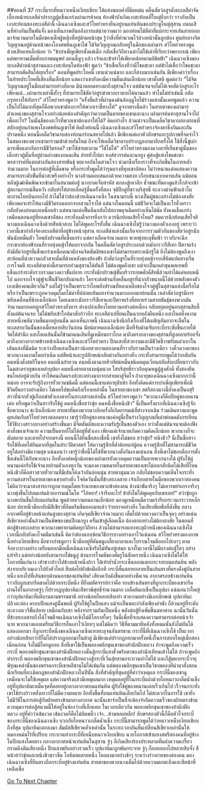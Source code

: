 ##ตอนที่ 37 กระบี่แรกที่หนาวเหน็บเงียบเชียบ
ใต้แสงพลบค่ำที่มืดหม่น คลื่นสัตว์อสูรดั่งทะเลสีดำจัด เบื้องหน้าทะเลสีดำปรากฏผู้แข็งแกร่งเผ่ามารห้าคน ท้องฟ้าบังเกิดเงาสะท้อนที่ใหญ่ยิ่งกว่า ราวกับเป็นเงาสะท้อนของทะเลสีดำนี้
เฉินฉางเซิงและสวีโหย่วหรงยืนอยู่บนแท่นหินของประตูใหญ่สุสาน ถนนเสินที่ห่างกันเป็นพันจั้ง มองเห็นภาพอันอลังการแต่น่าหวาดผวา มองท่อนไม้สีดำที่แผ่กระจายเส้นสายออกมาจำนวนมากในมือของเด็กผู้หญิงที่อยู่ด้านหน้าสุด รู้ว่าสิ่งที่คำนวณไว้ล่วงหน้านั้นถูกต้อง ศูนย์กลางจิตวิญญาณอยู่ด้านหน้าของโลงศพหินภูเขาไฟ ไม้จิตวิญญาณกลับอยู่ในมือของเผ่ามาร
สวีโหย่วหรงพูดด้วยเสียดายเล็กน้อย ว่า “ข้าบำเพ็ญเพียรตั้งแต่เด็ก กลับเชื่อวิถีทางเต๋าไม่ใช่เต๋าที่เรียกว่าพยากรณ์ เพียงแค่พยายามเต็มศักยภาพมนุษย์ ตอนนี้ดูๆ แล้ว เจ้าและข้าทำได้เพียงคล้อยตามลิขิตฟ้า”
เฉินฉางเซิงมองทะเลสีดำหน้าสุสานและเงาสะท้อนในท้องฟ้า พูดว่า “ข้าเชื่อเรื่องที่ว่ามีโชคชะตา แต่ข้าไม่เชื่อว่าโชคชะตาสามารถตัดสินได้ทุกเรื่อง”
ตอนที่พูดประโยคนี้ เขาแน่วแน่มาก และก็สงบมากเช่นกัน มีเพียงคำว่าเรื่องในท้ายประโยคที่เสียงสั่นเล็กน้อย แสดงว่าเขายังคงมีความตื่นเต้นเล็กน้อย เขาตั้งสติ พูดต่อว่า “ไม้จิตวิญญาณอยู่ในมือเผ่ามารอย่างที่คาด มิน่าตลอดทางมาถึงสุสานโจว แต่ต้นจนจบไม่ได้เจอสัตว์อสูรอะไร เพียงแต่...เผ่ามารเหล่านี้ทั้งๆ ที่สามารถใช้สัตว์อสูรฆ่าพวกเราตายได้นานแล้ว ทำไมไม่ทำเช่นนี้ กลับกรุยทางให้กับเรา”
สวีโหย่วหรงพูดว่า “ครั้งที่แล้วที่ผ่านดงต้นอ้อฤดูใบไม้ร่วงแห่งนั้นเคยพูดแล้ว ความเป็นไปได้มากที่สุดก็คือพวกเขาต้องการให้พวกเราชี้ทางให้”
ดูจากตรงนี้แล้ว ในสายตาของเผ่ามาร ตำแหน่งของสุสานโจวอย่างน้อยต้องสำคัญกว่าความเป็นตายของเขาและนาง เผ่ามารค้นหาสุสานโจวไปเพื่ออะไร? ในนั้นมีของอะไรที่พวกเขาต้องเอาให้ได้? คิดอย่างไร ล้วนน่าจะเป็นเคล็ดวิชาดาบสองท่อนที่สลักอยู่บนกำแพงโลงศพหินภูเขาไฟ คิดถึงท่อนนี้ เฉินฉางเซิงและสวีโหย่วหรงจ้องตาซึ่งกันและกันปราดหนึ่ง
ตอนนี้เคล็ดวิชาดาบสองท่อนกร่อนสลายไปแล้ว มีเพียงแค่เอาตัวอักษรและรูปภาพที่จดจำไว้ในสมองของพวกเขามารวมเข้าด้วยกันใหม่ ถึงจะให้เคล็ดวิชาดาบปรากฏออกมาอีกครั้งได้
ใช้สิ่งนี้ขู่เผ่ามารเพื่อแลกกับการมีชีวิตรอด? เขาใช้สายตาถาม
“ใช้ไม่ได้” สวีโหย่วหรงมองดวงตาที่เย็นชาคู่นั้นของเด็กสาวผู้นั้นที่อยู่ด้านล่างของถนนเสิน ส่ายหัวไปมา
หงส์สวรรค์และนกยูง คู่ต่อสู้แห่งโชคชะตา พรสวรรค์ที่แตกต่างกันสองสายพันธุ์ พบเจอกันในสวนโจว นำมาซึ่งเรื่องราวที่จะเกิดขึ้นในภายหลังจำนวนมาก
ในการต่อสู้ที่เด็ดขาด หรือกระทั่งพูดได้ว่ารุนแรงที่หุบเขาอัสดง ไม่ว่าหนานเค่อแสดงความสามารถระดับขั้นที่น่าสะพรึงอย่างไร นางล้วนตอบสนองด้วยความสงบ เกือบชนะแบบคาบเส้น แม้ตอนหลังผู้เฒ่าดีดพิณจะเข้ามาในสนามต่อสู้ นางบาดเจ็บสาหัส ตกลงสู่เหวลึก ชั่วขณะที่มองดูแล้วใกล้จะเข้าสู่สถานการณ์สิ้นหวัง กลับทำให้สายเลือดรู้ตื่นครั้งที่สอง จุติปีกคู่ที่ขาวบริสุทธิ์ ทะลวงม่านฟ้าแล้วโผทะยานโบยบินออกไป
ถ้าไม่ใช่ว่าต้องช่วยเฉินฉางเซิง ในสนามรบนี้ นางเป็นผู้ชนะอย่างไม่ต้องสงสัย เพียงพอจะทำให้นางมีชีวิตรอดออกจากสวนโจวได้ แต่นางในตอนนี้ แม้ชีวิตจะไม่เป็นอะไรชั่วคราว กลับยังคงอ่อนแอเหนื่อยล้า แต่หนานเค่อฟื้นคืนกลับไปสภาพดุจเดิมอย่างเห็นได้ชัด ยังคงแข็งแกร่งเหมือนตอนอยู่ที่ยอดเขาอัสดง กระทั่งเผด็จการยิ่งกว่า
ควรนึกย้อนเสียใจไหม? สมควรนึกย้อนเสียใจสิ นางมองเฉินฉางเซิงด้วยสีหน้าสงบ ไม่ได้พูดอะไรทั้งสิ้น
เฉินฉางเซิงไม่รู้ว่านางมองตัวเองอยู่ เพราะว่าเวลานี้เขากำลังจ้องทะเลสีดำที่อยู่ข้างหน้าสุสาน
ทะเลสีดำแห่งนั้นเกิดจากการรวมตัวกันของสัตว์อสูรนับพันนับหมื่นตัว ไอพลังปราณที่แข็งแกร่ง แต่คาวเลือดจำนวนมาก พวยพุ่งทะลุชั้นฟ้า ราวกับจะฉีกกระชากท้องฟ้าบนที่ราบทุ่งหญ้าให้แยกจากกัน
ในคลื่นสัตว์อสูรประกอบด้วยมังกรวารีสีเทา ปีศาจแร้ง ยังมีสัตว์อสูรที่แข็งแกร่งเหนือคณานับจนจิตสัมผัสของเขาไม่สามารถตระหนักรู้ได้ ยิ่งไม่ต้องพูดถึงเงาสะท้อนที่น่าหวาดกลัวสายนั้นที่ด้านหลังของท้องฟ้า
ถ้าสัตว์อสูรในที่ราบทุ่งหญ้าจากสี่ทิศแปดทางเริ่มการโจมตี ทะเลสีดำแห่งนี้สามารถท่วมสุสานได้ทันที ไม่ต้องพูดถึงเขา แม้จะเป็นเหล่าขุนพลเทพที่แข็งแกร่งระดับรวบรวมดวงดาวขั้นปลาย กระทั่งนักปราชญ์ขั้นบริวารเทพศักดิ์สิทธิ์ล้วนทำได้แค่หลบหนีไป นอกจากโจวตู๋ฟูจะฟื้นชีวิตกลับมาแล้ว ใครจะต่อต้านกับคลื่นอสูรที่น่ากลัวขนาดนี้ได้ด้วยพลังของตัวเองเพียงคนเดียวกัน?
แต่ไม่รู้ว่าเป็นเพราะว่าไอพลังปราณที่หลงเหลือของโจวตู๋ฟูในสุสานแห่งนี้หรือไม่ หรือว่าเป็นเพราะถูกควบคุมโดยไม้ดำที่ปล่อยเส้นแสงจำนวนมากออกมาท่อนนั้น เหล่าสัตว์อสูรมีการขยับเคลื่อนที่ช้าลงเล็กน้อย โดยเฉพาะมังกรวารีสีเทาและปีศาจแร้งที่สหายร่วมสายพันธุ์ของพวกมันจำนวนมากเคยถูกสวีโหย่วหรงสังหาร ต่างเปล่งเสียงโหยหวนอย่างต่อเนื่อง กลับหยุดอยู่นอกสุสานสิบลี้ตั้งแต่ต้นจนจบ ไม่ได้ขยับเข้าใกล้มาสักก้าวอีก
ทะเลสีดำเปลี่ยนเป็นฉากหลังผืนหนึ่ง แสงไหลที่งดงามสายหนึ่งพลันวาดขึ้นมาอยู่บนนั้น
มองเห็นภาพนี้ เฉินฉางเซิงนึกถึงเรื่องที่ได้เผชิญอันยากจะลืมในทะเลสาบวันนั้นของเมื่อหลายสิบวันก่อน นัยน์ตาหดลงเล็กน้อย มือที่จับด้ามจับกระบี่กระชับขึ้นภายใต้จิตใต้สำนึก
แสงไหลเส้นนั้นก็ข้ามถนนเสินที่ดูเหมือนยาวไกล มาถึงตรงกลางของสุสานที่สูงหลายร้อยจั้ง มาถึงกลางอากาศข้างหน้าเฉินฉางเซิงและสวีโหย่วหรง
ปีกแสงที่สวยงามและมีชีวิตชีวาขยับแผ่วเบาในเส้นแสงที่มืดมิด ระหว่างปีกแสงเป็นสาวน้อยสวยงามสองคนที่ราวกับรวมเป็นร่างเดียว
วงคิ้วดวงตาของพวกนางงดงามโดยกำเนิด แต่สีหน้าและรูปลักษณ์กลับต่างกันอย่างยิ่ง กระทั่งสามารถพูดได้ว่ากลับกัน คนหนึ่งดั่งสตรีในหอ คนหนึ่งเย้ายวน คนหนึ่งตาฉายทิวทัศน์หมื่นชนิดหมุนเวียนสลับสับเปลี่ยนราวกับโฉมสะคราญของเหล่าบุปผา คนหนึ่งสายตาสงบนุ่มนวล ใสบริสุทธิ์ราวกับคุณหนูผู้สูงศักดิ์ ทั้งสองยืนชนไหล่อยู่ด้วยกัน ทำให้คนเกิดแรงปะทะอย่างมากจากสายตาสู่จิตใจ
ถ้าอายุของเฉินฉางเซิงมากกว่านี้หน่อย อาจจะรับรู้ถึงการยั่วยวนชนิดนี้ แต่ตอนนี้เขาแค่อายุสิบห้า อีกทั้งคิดแต่การบำเพ็ญเพียรเพื่อมีชีวิตยืนยาวอย่างเดียว ไม่เคยไปขบคิดถึงเรื่องเหล่านั้น ในสายตาของเขา สตรีสองนางนี้ยังคงเป็นอสุรีสาวที่น่ากลัวผู้เกือบฆ่าตัวเองตายในทะเลสาบแห่งนั้น
สวีโหย่วหรงพูดว่า “พวกนางก็คือปีกคู่ของหนานเค่อ หรือพูดว่าเป็นสาวรับใช้คู่ คนหนึ่งชื่อฮว่าซุ่ย คนหนึ่งชื่อหนิงชิว”
นี่เป็นครั้งแรกที่เฉินฉางเซิงรู้จักชื่อพวกนาง ชะงักเล็กน้อย สายตาที่มองพวกนางอีกครั้งก็เกิดอารมณ์ที่ต่างจากเดิม
ร่วมเดินทางและพูดคุยเล่นกับสวีโหย่วหรงตลอดทาง เขารู้ว่าปีกคู่ของหนานเค่อคู่นี้เป็นร่างวิญญาณที่เผ่าพ่อมดมังกรเทียนใช้วิธีบวงสรวงบางอย่างสร้างขึ้นมา มีจิตสัมผัสและความรับรู้เป็นของตัวเอง ทว่าตั้งแต่ต้นจนจบต้องฟังคำสั่งของเจ้านาย ความเป็นตายก็ไม่ได้อยู่ที่ตัวเอง เพียงแค่เจ้านายเกิดความคิดเล็กน้อย พวกนางก็จะดับสลาย และตายไปจากตรงนี้
ตอนนี้ได้ยินชื่อสองชื่อนี้ เขายิ่งไม่ชอบ ฮว่าซุ่ย? หนิงชิว? นี่เป็นชื่อสาวรับใช้ที่เคยได้ยินมากที่สุดในประวัติศาสตร์ ให้ความรู้สึกที่ต่ำต้อยแก่ผู้คน ความรู้สึกที่ไม่สามารถมีชีวิตอยู่ได้อย่างมีความสุข แน่นอนว่า เขารู้ว่าชื่อนี้ไม่ใช่ที่พวกนางตั้งกันเองแน่นอน สิ่งที่เขาไม่ชอบคือการตั้งชื่อเช่นนี้ให้กับพวกนาง อีกทั้งองค์หญิงน้อยของเผ่ามารยังควบคุมความเป็นตายพวกนางได้
ผู้รับใช้คู่หนานเค่อรับใช้เจ้านายบ้านตัวเองทุกวัน จะมองความหมายในสายตาของเขาไม่ออกสักนิดได้เสียที่ไหน
หนิงชิวก็คือสาวสวยยั่วยวนที่มีเส้นโค้งเว้าอันอ่อนนุ่ม สายตานุ่มนวล กลับไม่ชอบความเห็นใจกระทั่งความสงสารในสายตาของเขาอย่างยิ่ง ใจคิดวันนั้นที่ข้างทะเลสาบ เจ้าเกือบตายในมือของพวกเราสองคน ไม่คิดว่าจะมาสงสารการถูกควบคุมโดยเจ้านายของพวกข้าสองคน ช่างน่าขันจริงๆ ไม่เคารพยำเกรงจริงๆ
นางพุ่งขึ้นไปบนแท่นด้วยอารมณ์โมโห
“ไอ้หยา! เจ้ารีบอะไร! ข้ายังไม่ได้พูดคุยกับเขาเลย!”
ฮว่าซุ่ยถูกนางพาบินขึ้นไปบนแท่นหิน พูดด้วยความลนลานเล็กน้อย มองดูเหมือนมีความเร่งรีบกระวนกระวายเล็กน้อย ปลายนิ้วมือกลับมีสีเขียวที่อึมครึมซึมออกมาแล้ว ร้ายกาจอย่างยิ่ง
ในเสียงพึ่บพั่บที่ดังขึ้น กลางอากาศที่อยู่ข้างหน้าแท่นสูงของสุสาน เกิดจุดสีเขียวจำนวนมาก เต็มไปด้วยดวงดาวเป็นจุดๆ อย่างแน่น
สีเขียวเหล่านั้นล้วนเป็นพิษของขนปีกนกยูง ครั้นเข้าสู่เลือดเนื้อ ต้องตายอย่างไม่ต้องสงสัย
ในตอนที่ต่อสู้ข้างทะเลสาบ พวกนางพยายามคิดทุกวิถีทาง ล้วนไม่สามารถแทงทะลุผิวหนังของเฉินฉางเซิงได้ เวลานี้กลับยังคงโจมตีมาเช่นนี้ คิดว่าต้องแอบซ่อนวิธีการบางอย่างเอาไว้แน่นอน
สวีโหย่วหรงมองภาพนี้อย่างเงียบเชียบ มือขวากำธนูยาว นิ้วมืออยู่ที่คันธนูเกลี้ยงเกลาและโบราณโจมตีออกไปเบาๆ ตามจังหวะบางอย่าง เตรียมออกมือเมื่อเฉินฉางเซิงรับไม่ทันอยู่เสมอ
นางในเวลานี้ไม่มีแรงต่อสู้ใดๆ อย่างแท้จริง แต่อย่างน้อยยังสามารถใช้ธนูอู๋ ต้านการโจมตีของศัตรูได้สักคราหนึ่ง เฉินฉางเซิงไม่ได้ให้โอกาสนี้แก่นาง เท้าขวาก้าวไปข้างหน้าหนึ่งก้าว ใต้เท้าย่ำน้ำกระเซ็นออกแตกกระจายบนแท่นหิน พลังส่งจากบริเวณเอวไปยังหัวไหล่ สืบต่อไปยังข้อมืออีกที กระบี่สั้นสลายกลายเป็นเส้นตรงที่ตรงดั่งพู่กันสายหนึ่ง แทงไปที่เส้นขอบด้านนอกของแท่นหิน!
เสียงควับดังขึ้นมาอย่างชัดเจน อากาศรอบข้างแท่นหินราวกับถูกเขากรีดขาดไปด้วยกระบี่หนึ่ง
ที่ยิ่งมหัศจรรย์กว่าคือ รอบข้างเส้นตรงที่ถูกกระบี่ของเขากรีดผ่านไปในอากาศจู่ๆ ก็ปรากฏบุปผาหิมะสีขาวพิสุทธิ์จำนวนมาก เกล็ดหิมะแข็งเป็นบุปผา แน่นอนว่าใหญ่กว่าบุปผาหิมะที่ผลิบานตามธรรมชาติ อย่างน้อยก็หลายสิบเท่า สวยงามอย่างมีเอกลักษณ์
บุปผาหิมะปลิวละล่อง ครอบปีกแสงคู่นั้นพอดี
ผู้รับใช้คู่ในปีกแสง แม้จะเป็นพละกำลังเพียงลำพัง ก็ล้วนอยู่ที่ระดับทะลวงอเวจีขั้นปลาย เหมือนกับเขา หลังจากรวมกันเป็นหนึ่ง พลังต่อสู้ยิ่งเพิ่มขึ้นมหาศาล ฉะนั้นวันนั้นที่ข้างทะเลสาบถึงได้โจมตีจนเฉินฉางเซิงไม่มีโอกาสใดๆ วันนี้เพื่อที่จะแสดงความสามารถต่อหน้าเจ้านาย พวกนางแอบเตรียมวิธีการอื่นเอาไว้เงียบๆ แต่ไม่คิดว่า วิธีที่ตามมาทีหลังทั้งหมดนั้นยังไม่ทันได้แสดงออกมา ก็ถูกกระบี่หนึ่งของเฉินฉางเซิงแทงทะลุจนอันตรธาน
กระบี่นี้ที่เฉินฉางเซิงใช้ เป็นเวลาอย่างน้อยสิบกว่าปีไม่ได้ปรากฏออกมาในต้าลู่ มีเพียงแค่ปรากฏออกมาครั้งหนึ่งในการสอบใหญ่เมื่อสองเดือนก่อน จึงไม่มีใครดูออก
สิ่งที่เขาใช้เป็นพลองพลิกขุนเขาของสำนักฝึกหลวง
ถ้าจะพูดถึงความเร็วกระบี่ พลองพลิกขุนเขาของสำนักฝึกหลวงนั้นสู้กระบี่แสงชั่วพริบตาของสำนักเทียนเต้าไม่ได้ ถ้าจะพูดถึงท่ากระบี่ พลองพลิกขุนเขาของสำนักฝึกหลวงสู้กระบี่เวิ่นสุ่ยสามกระบวนท่าไม่ได้ และก็สู้มหากระบี่วายุพิรุณเหล่านั้นของพรรคกระบี่เขาหลีซานไม่ได้เช่นกัน แต่พลองพลิกขุนเขาเป็นวิชาพลองที่นำมาสั่งสอนนักเรียนที่ละเมิดกฎของสำนักฝึกหลวงในปีนั้น สิ่งที่สำคัญที่สุดอยู่ที่คำว่าเหตุผล
กระบี่นี้ของเขาดูเหมือนจะไม่ใช้เหตุผล แต่ความจริงแล้วมีเหตุผลมาก เหตุผลอยู่ที่ในกระบี่แฝงด้วยไอหนาวเกล็ดน้ำแข็ง อยู่ที่บุปผาหิมะหมื่นจุดที่ลอยอยู่กลางอากาศบนแท่นหิน
ผู้รับใช้คู่ของหนานเค่อเร็วเกินไป เร็วจนกระทั่งเขาใช้ย่างก้าวหยั่งเทวาก็ไม่มีความหมาย อีกทั้งพื้นที่บนแท่นหินเล็กเกินไป ไม่สะดวกในการใช้ เขายิ่งไม่มีวิธีในการต่อสู้กับฝ่ายตรงข้ามกลางอากาศ ฉะนั้นเขาจำเป็นที่จะต้องจำกัดความเร็วของฝ่ายตรงข้าม ควบคุมการต่อสู้สนามนี้ให้อยู่ในช่องว่างที่เล็กแคบ
ในเวลาเดียวกัน พลองพลิกขุนเขาของสำนักฝึกหลวง อยู่ที่คำว่าเข้มงวด
เข้มงวดก็คือไม่บิดพลิ้ว เจ้า...ห้ามหลบหลีก!
อักษรสองตัวนี้ก็คือหัวใจกระบี่ของกระบี่นี้ของเฉินฉางเซิง
บวกกับไอหนาวเกล็ดน้ำแข็ง กระบี่นี้สามารถพูดได้ว่าหนาวเหน็บเงียบเชียบถึงที่สุด
บุปผาหิมะตกลงมา สัมผัสสีเขียวคล้ำเหล่านั้น ในระยะเวลาอันสั้นเปลี่ยนสีเขียวเหล่านั้นให้หมองหม่นไร้ที่เปรียบ
กระบวนท่ากระบี่ที่เหน็บหนาวเงียบเชียบ ฉวยโอกาสเข้าแทงสตรีสองคนที่อยู่ข้างในปีกแสงโดยตรง
กลางอากาศหน้าแท่นหินในสุสาน จู่ๆ ก็เกิดเสียงร้องประหลาดที่แฝงความเกรี้ยวกราดดึงดันเสียงหนึ่ง
ปีกแสงขยับอย่างรวดเร็ว บุปผาหิมะถูกพัดกระจาย จู่ๆ ก็ถอยออกไปหลายสิบจั้ง
สีหน้าฮว่าซุ่ยและหนิงชิวขาวซีด
โลหิตสดสายหนึ่ง ไหลลงมาอย่างช้าๆ ระหว่างร่างกายของสองคน
มองเฉินฉางเซิงที่ยืนตรงถือกระบี่อยู่ข้างแท่นหิน สายตาของพวกนางเต็มไปด้วยความตกตะลึงและสีหน้าที่เหลือเชื่อ


[Go To Next Chapter]( ./324.md)